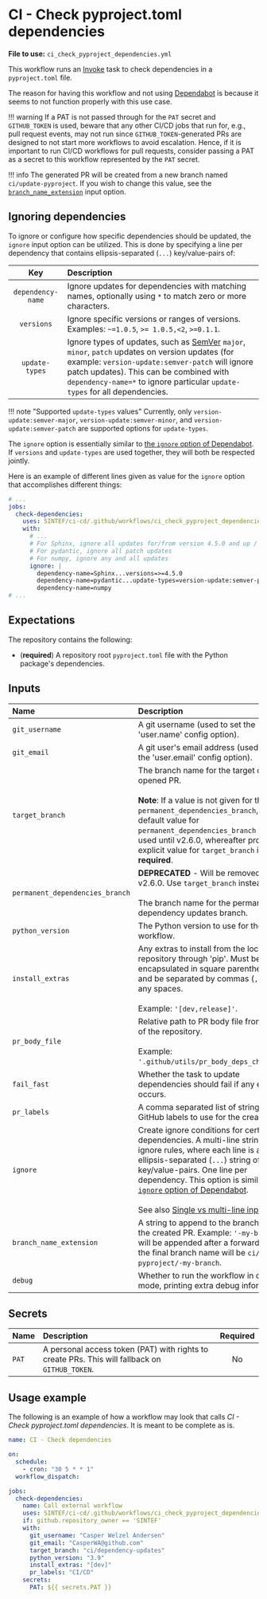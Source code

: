 # CI - Check pyproject.toml dependencies

**File to use:** `ci_check_pyproject_dependencies.yml`

This workflow runs an [Invoke](https://pyinvoke.org) task to check dependencies in a `pyproject.toml` file.

The reason for having this workflow and not using [Dependabot](https://github.com/dependabot/dependabot-core) is because it seems to not function properly with this use case.

!!! warning
    If a PAT is not passed through for the `PAT` secret and `GITHUB_TOKEN` is used, beware that any other CI/CD jobs that run for, e.g., pull request events, may not run since `GITHUB_TOKEN`-generated PRs are designed to not start more workflows to avoid escalation.
    Hence, if it is important to run CI/CD workflows for pull requests, consider passing a PAT as a secret to this workflow represented by the `PAT` secret.

!!! info
    The generated PR will be created from a new branch named `ci/update-pyproject`.
    If you wish to change this value, see the [`branch_name_extension`](#inputs) input option.

## Ignoring dependencies

To ignore or configure how specific dependencies should be updated, the `ignore` input option can be utilized.
This is done by specifying a line per dependency that contains ellipsis-separated (`...`) key/value-pairs of:

| **Key** | **Description** |
|:---:|:--- |
| `dependency-name` | Ignore updates for dependencies with matching names, optionally using `*` to match zero or more characters. |
| `versions` | Ignore specific versions or ranges of versions. Examples: `~=1.0.5`, `>= 1.0.5,<2`, `>=0.1.1`. |
| `update-types` | Ignore types of updates, such as [SemVer](https://semver.org) `major`, `minor`, `patch` updates on version updates (for example: `version-update:semver-patch` will ignore patch updates). This can be combined with `dependency-name=*` to ignore particular `update-types` for all dependencies. |

!!! note "Supported `update-types` values"
    Currently, only `version-update:semver-major`, `version-update:semver-minor`, and `version-update:semver-patch` are supported options for `update-types`.

The `ignore` option is essentially similar to [the `ignore` option of Dependabot](https://docs.github.com/en/code-security/dependabot/dependabot-version-updates/configuration-options-for-the-dependabot.yml-file#ignore).
If `versions` and `update-types` are used together, they will both be respected jointly.

Here is an example of different lines given as value for the `ignore` option that accomplishes different things:

```yaml
# ...
jobs:
  check-dependencies:
    uses: SINTEF/ci-cd/.github/workflows/ci_check_pyproject_dependencies.yml@v2.6.0
    with:
      # ...
      # For Sphinx, ignore all updates for/from version 4.5.0 and up / keep the minimum version for Sphinx at 4.5.0.
      # For pydantic, ignore all patch updates
      # For numpy, ignore any and all updates
      ignore: |
        dependency-name=Sphinx...versions=>=4.5.0
        dependency-name=pydantic...update-types=version-update:semver-patch
        dependency-name=numpy
# ...
```

## Expectations

The repository contains the following:

- (**required**) A repository root `pyproject.toml` file with the Python package's dependencies.

## Inputs

| **Name** | **Description** | **Required** | **Default** | **Type** |
|:--- |:--- |:---:|:---:|:---:|
| `git_username` | A git username (used to set the 'user.name' config option). | **_Yes_** | | _string_ |
| `git_email` | A git user's email address (used to set the 'user.email' config option). | **_Yes_** | | _string_ |
| `target_branch` | The branch name for the target of the opened PR.</br></br>**Note**: If a value is not given for this nor `permanent_dependencies_branch`, the default value for `permanent_dependencies_branch` will be used until v2.6.0, whereafter providing an explicit value for `target_branch` is **required**. | No | _Empty string_ | _string_ |
| `permanent_dependencies_branch` | **DEPRECATED** - Will be removed in v2.6.0. Use `target_branch` instead.</br></br>The branch name for the permanent dependency updates branch. | No | ci/dependency-updates | _string_ |
| `python_version` | The Python version to use for the workflow. | No | 3.9 | _string_ |
| `install_extras` | Any extras to install from the local repository through 'pip'. Must be encapsulated in square parentheses (`[]`) and be separated by commas (`,`) without any spaces.</br></br>Example: `'[dev,release]'`. | No | _Empty string_ | _string_ |
| `pr_body_file` | Relative path to PR body file from the root of the repository.</br></br>Example: `'.github/utils/pr_body_deps_check.txt'`. | No | _Empty string_ | _string_ |
| `fail_fast` | Whether the task to update dependencies should fail if any error occurs. | No | `false` | _boolean_ |
| `pr_labels` | A comma separated list of strings of GitHub labels to use for the created PR. | No | _Empty string_ | _string_ |
| `ignore` | Create ignore conditions for certain dependencies. A multi-line string of ignore rules, where each line is an ellipsis-separated (`...`) string of key/value-pairs. One line per dependency. This option is similar to [the `ignore` option of Dependabot](https://docs.github.com/en/code-security/dependabot/dependabot-version-updates/configuration-options-for-the-dependabot.yml-file#ignore).</br></br>See also [Single vs multi-line input](index.md#single-vs-multi-line-input). | No | _Empty string_ | _string_
| `branch_name_extension` | A string to append to the branch name of the created PR. Example: `'-my-branch'`. It will be appended after a forward slash, so the final branch name will be `ci/update-pyproject/-my-branch`. | No | _Empty string_ | _string_ |
| `debug` | Whether to run the workflow in debug mode, printing extra debug information. | No | `false` | _boolean_ |

## Secrets

| **Name** | **Description** | **Required** |
|:--- |:--- |:---:|
| `PAT` | A personal access token (PAT) with rights to create PRs. This will fallback on `GITHUB_TOKEN`. | No |

## Usage example

The following is an example of how a workflow may look that calls _CI - Check pyproject.toml dependencies_.
It is meant to be complete as is.

```yaml
name: CI - Check dependencies

on:
  schedule:
    - cron: "30 5 * * 1"
  workflow_dispatch:

jobs:
  check-dependencies:
    name: Call external workflow
    uses: SINTEF/ci-cd/.github/workflows/ci_check_pyproject_dependencies.yml@v2.6.0
    if: github.repository_owner == 'SINTEF'
    with:
      git_username: "Casper Welzel Andersen"
      git_email: "CasperWA@github.com"
      target_branch: "ci/dependency-updates"
      python_version: "3.9"
      install_extras: "[dev]"
      pr_labels: "CI/CD"
    secrets:
      PAT: ${{ secrets.PAT }}
```
